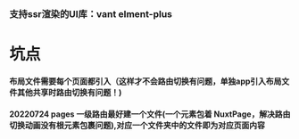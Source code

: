 ### 支持ssr渲染的UI库：vant elment-plus

# 坑点

#### 布局文件需要每个页面都引入（这样才不会路由切换有问题，单独app引入布局文件其他共享时路由切换有问题！)

#### 20220724 pages 一级路由最好建一个文件(一个元素包着 NuxtPage，解决路由切换动画没有根元素包裹问题),对应一个文件夹中的文件即为对应页面内容
